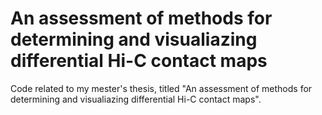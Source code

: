 # An assessment of methods for determining and visualiazing differential Hi-C contact maps

Code related to my mester's thesis, titled "An assessment of methods for determining and visualiazing differential Hi-C contact maps".


